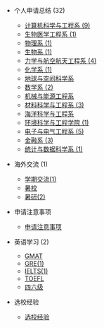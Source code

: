 - 个人申请总结 (32)

  - [计算机科学与工程系 (9)](个人申请总结/计算机科学与工程系/README.md)
  - [生物医学工程系 (1)](个人申请总结/生物医学工程系/README.md)
  - [物理系 (1)](个人申请总结/物理系/README.md)
  - [生物系 (1)](个人申请总结/生物系/README.md)
  - [力学与航空航天工程系 (4)](个人申请总结/力学与航空航天工程系/README.md)
  - [化学系 (1)](个人申请总结/化学系/README.md)
  - [地球与空间科学系](个人申请总结/地球与空间科学系/README.md)
  - [数学系 (2)](个人申请总结/数学系/README.md)
  - [机械与能源工程系](个人申请总结/机械与能源工程系/README.md)
  - [材料科学与工程系 (3)](个人申请总结/材料科学与工程系/README.md)
  - [海洋科学与工程系](个人申请总结/海洋科学与工程系/README.md)
  - [环境科学与工程学院 (1)](个人申请总结/环境科学与工程学院/README.md)
  - [电子与电气工程系 (5)](个人申请总结/电子与电气工程系/README.md)
  - [金融系 (3)](个人申请总结/金融系/README.md)
  - [统计与数据科学系 (1)](个人申请总结/统计与数据科学系/README.md)

- 海外交流 (1)

  - [学期交流(1)](海外交流/学期交流/README.md)
  - [暑校](海外交流/暑校/README.md)
  - [暑研(2)](海外交流/暑研/README.md)

- 申请注意事项 

  - [申请注意事项](申请注意事项/README.md)

- 英语学习 (2)

  - [GMAT](英语学习/GMAT/README.md)
  - [GRE(1)](英语学习/GRE/README.md)
  - [IELTS(1)](英语学习/IELTS/README.md)
  - [TOEFL](英语学习/TOEFL/README.md)
  - [四六级](英语学习/四六级/README.md)

- 选校经验

  - [选校经验](选校经验/README.md)

